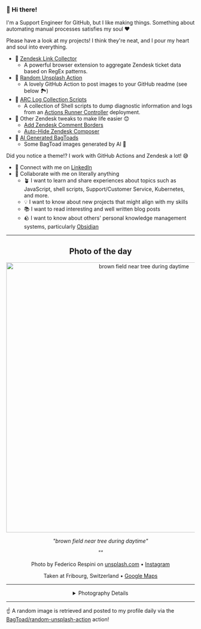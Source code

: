 ### 👋 Hi there!

I'm a Support Engineer for GitHub, but I like making things. Something about automating manual processes satisfies my soul ❤️

Please have a look at my projects! I think they're neat, and I pour my heart and soul into everything.

- 🔗 [Zendesk Link Collector](https://github.com/BagToad/Zendesk-Link-Collector) 
  - A powerful browser extension to aggregate Zendesk ticket data based on RegEx patterns.
- 🌊 [Random Unsplash Action](https://github.com/BagToad/random-unsplash-action)
  - A lovely GitHub Action to post images to your GitHub readme (see below 🏞️)
- 🏃 [ARC Log Collection Scripts](https://github.com/BagToad/arc-log-collection-scripts)
  - A collection of Shell scripts to dump diagnostic information and logs from an [Actions Runner Controller](https://github.com/actions/actions-runner-controller) deployment.
- 🧘 Other Zendesk tweaks to make life easier 😊
  - [Add Zendesk Comment Borders](https://github.com/BagToad/add-zendesk-comment-borders)
  - [Auto-Hide Zendesk Composer](https://github.com/BagToad/Auto-Hide-Zendesk-Composer)
- 🐸 [AI Generated BagToads](https://github.com/BagToad/bagtoads)
  - Some BagToad images generated by AI 🐸

Did you notice a theme!? I work with GitHub Actions and Zendesk a lot! 😅

- 🔗 Connect with me on [LinkedIn](https://www.linkedin.com/in/kynan-ware/)
- 🤝 Collaborate with me on literally anything
  - 🪴 I want to learn and share experiences about topics such as JavaScript, shell scripts, Support/Customer Service, Kubernetes, and more.
  - 💡 I want to know about new projects that might align with my skills
  - 📚 I want to read interesting and well written blog posts
  - 🪨 I want to know about others' personal knowledge management systems, particularly [Obsidian](https://obsidian.md/)

----
<div align="center">

## Photo of the day
  
  <a href="https://unsplash.com/photos/brown-field-near-tree-during-daytime-sYffw0LNr7s"><img width="720" src="https://images.unsplash.com/photo-1500382017468-9049fed747ef?crop=entropy&cs=tinysrgb&fit=max&fm=jpg&ixid=M3w1NTI0NDl8MHwxfHJhbmRvbXx8fHx8fHx8fDE3MjE5NzM2MjR8&ixlib=rb-4.0.3&q=80&w=1080" alt="brown field near tree during daytime"></a>
  
  <em>"brown field near tree during daytime"</em>
  
  <em>""</em>

  Photo by Federico Respini on [unsplash.com](https://unsplash.com/) • [Instagram](https://instagram.com/federico.respini)
  
  Taken at Fribourg, Switzerland • [Google Maps](https://www.google.com/maps/search/?api=1&query=46.8064773,7.16197190000003)
  
  ---
  
<details>
<summary>Photography Details</summary>
  
| Parameter     | Value |
| ------------- | ----- |
| Camera Model  | NIKON D5500 |
| Exposure Time | 1/640 |
| Aperture      | 13.0 |
| Focal Length  | 18.0 |
| ISO           | 200 |
| Location      | Fribourg, Switzerland (Switzerland) |
| Coordinates   | Latitude 46.8064773, Longitude 7.16197190000003 |

### Map

```geojson
        {
            "type": "FeatureCollection",
            "features": [
                {
                    "type": "Feature",
                    "properties": {},
                    "geometry": {
                        "coordinates": [
                            7.16197190000003,
                            46.8064773
                        ],
                        "type": "Point"
                    },
                    "id": 1
                },
                {
                    "type": "Feature",
                    "properties": {},
                    "geometry": {
                        "coordinates": [
                            [
                                7.46197190000003,
                                47.106477299999995
                            ],
                            [
                                7.46197190000003,
                                46.5064773
                            ],
                            [
                                6.8619719000000305,
                                46.5064773
                            ],
                            [
                                6.8619719000000305,
                                47.106477299999995
                            ],
                            [
                                7.46197190000003,
                                47.106477299999995
                            ]
                        ],
                        "type": "LineString"
                    }
                }
            ]
        }
```

</details>

</div>

----

☝️ A random image is retrieved and posted to my profile daily via the [BagToad/random-unsplash-action](https://github.com/BagToad/random-unsplash-action) action!
